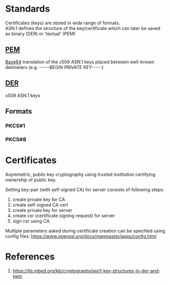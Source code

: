 # Standards
Certificates (keys) are stored in wide range of formats.  
ASN.1 defines the structure of the key/certificate which can later be saved as binary (DER) or 'textual' (PEM)
## [PEM](https://tools.ietf.org/html/rfc1421)
[Base64](http://stackoverflow.com/questions/201479/what-is-base-64-encoding-used-for) translation of the x509 ASN.1 keys placed between well-known delimeters (e.g. _-----BEGIN PRIVATE KEY-----_)
## [DER](https://en.wikipedia.org/wiki/X.690#DER_encoding)
x509 ASN.1 keys

## Formats

### PKCS#1
### PKCS#8

# Certificates
Asymmetric, public key cryptography using trusted institution certifying ownership of public key.

Setting key-pair (with self-signed CA) for server consists of following steps:

1. create private key for CA
2. create self-signed CA cert
3. create private key for server
4. create csr (certificate signing request) for server
5. sign csr using CA

Multiple parameters asked during certificate creation can be specified using config files:
https://www.openssl.org/docs/manmaster/apps/config.html

# References
1. https://tls.mbed.org/kb/cryptography/asn1-key-structures-in-der-and-pem